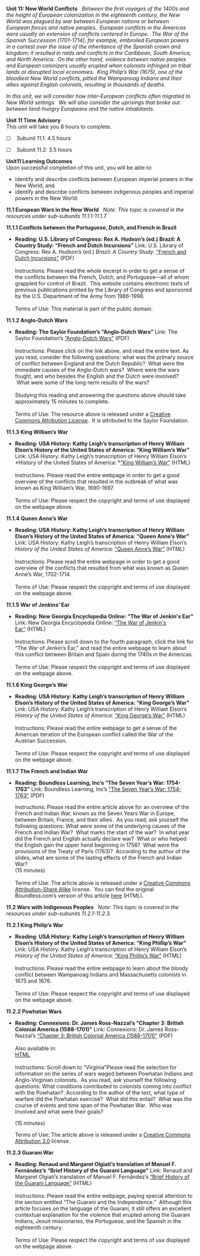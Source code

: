 **Unit 11: New World Conflicts** <span id="11"></span> 
*Between the first voyages of the 1400s and the height of European
colonization in the eighteenth century, the New World was plagued by war
between European nations or between European forces and native peoples. 
European conflicts in the Americas were usually an extension of
conflicts centered in Europe.  The War of the Spanish Succession
(1701-1714), for example, embroiled European powers in a contest over
the issue of the inheritance of the Spanish crown and kingdom; it
resulted in raids and conflicts in the Caribbean, South America, and
North America.  On the other hand, violence between native peoples and
European colonizers usually erupted when colonists infringed on tribal
lands or disrupted local economies.  King Philip’s War (1675), one of
the bloodiest New World conflicts, pitted the Wampanoag Indians and
their allies against English colonists, resulting in thousands of
deaths.*  
  
 *In this unit, we will consider how inter-European conflicts often
migrated to New World settings.  We will also consider the uprisings
that broke out between land-hungry Europeans and the native
inhabitants.*

**Unit 11 Time Advisory**  
This unit will take you 8 hours to complete.

☐    Subunit 11.1: 4.5 hours

☐    Subunit 11.2: 3.5 hours

**Unit11 Learning Outcomes**  
Upon successful completion of this unit, you will be able to:

-   identify and describe conflicts between European imperial powers in
    the New World; and
-   identify and describe conflicts between indigenous peoples and
    imperial powers in the New World.

**11.1 European Wars in the New World** <span id="11.1"></span> 
*Note: This topic is covered in the resources under sub-subunits
11.1.1-11.1.7.*

**11.1.1 Conflicts between the Portuguese, Dutch, and French in Brazil**
<span id="11.1.1"></span> 
-   **Reading: U.S. Library of Congress: Rex A. Hudson’s (ed.) Brazil: A
    Country Study: “French and Dutch Incursions”**
    Link: U.S. Library of Congress: Rex A. Hudson’s (ed.) *Brazil: A
    Country Study:* [“French and Dutch
    Incursions”](https://resources.saylor.org/archived/wp-content/uploads/2011/08/HIST321-11.1.1-French-and-Dutch-Incursions.pdf) (PDF)  
        
     Instructions: Please read the whole excerpt in order to get a sense
    of the conflicts between the French, Dutch, and Portuguese—all of
    whom grappled for control of Brazil.  This website contains
    electronic texts of previous publications printed by the Library of
    Congress and sponsored by the U.S. Department of the Army from
    1986-1998.  
        
     Terms of Use: This material is part of the public domain.

**11.1.2 Anglo-Dutch Wars** <span id="11.1.2"></span> 
-   **Reading: The Saylor Foundation’s “Anglo-Dutch Wars”**
    Link: The Saylor Foundation’s [“Anglo-Dutch
    Wars”](https://resources.saylor.org/archived/wp-content/uploads/2012/11/HIST321-11.1.2-Anglo-Dutch-Wars-FINAL.pdf) (PDF)  
        
     Instructions: Please click on the link above, and read the entire
    text. As you read, consider the following questions: what was the
    primary source of conflict between England and the Dutch Republic?
     What were the immediate causes of the Anglo-Dutch wars?  Where were
    the wars fought, and who besides the English and the Dutch were
    involved?  What were some of the long-term results of the wars?  
        
     Studying this reading and answering the questions above should take
    approximately 15 minutes to complete.  
        
     Terms of Use: The resource above is released under a [Creative
    Commons Attribution
    License](http://creativecommons.org/licenses/by/3.0/us/).  It is
    attributed to the Saylor Foundation.

**11.1.3 King William’s War** <span id="11.1.3"></span> 
-   **Reading: USA History: Kathy Leigh’s transcription of Henry William
    Elson’s History of the United States of America: “King William’s
    War”**
    Link: USA History: Kathy Leigh’s transcription of Henry William
    Elson’s *History of the United States of America: *[“King William’s
    War”](http://www.usahistory.info/colonial-wars/King-Williams-War.html) (HTML)  
        
     Instructions: Please read the entire webpage in order to get a good
    overview of the conflicts that resulted in the outbreak of what was
    known as King William’s War, 1690-1697.  
        
     Terms of Use: Please respect the copyright and terms of use
    displayed on the webpage above.

**11.1.4 Queen Anne’s War** <span id="11.1.4"></span> 
-   **Reading: USA History: Kathy Leigh’s transcription of Henry William
    Elson’s History of the United States of America: “Queen Anne’s
    War”**
    Link: USA History: Kathy Leigh’s transcription of Henry William
    Elson’s *History of the United States of America*: [“Queen Anne’s
    War”](http://www.usahistory.info/colonial-wars/Queen-Annes-War.html) (HTML)  
        
     Instructions: Please read the entire webpage in order to get a good
    overview of the conflicts that resulted from what was known as Queen
    Anne’s War, 1702-1714.  
                              
     Terms of Use: Please respect the copyright and terms of use
    displayed on the webpage above.

**11.1.5 War of Jenkins’ Ear** <span id="11.1.5"></span> 
-   **Reading: New Georgia Encyclopedia Online: “The War of Jenkin's
    Ear”**
    Link: New Georgia Encyclopedia Online: [“The War of Jenkin's
    Ear”](http://www.nps.gov/fofr/historyculture/upload/ear.pdf) (HTML)  
        
     Instructions: Please scroll down to the fourth paragraph, click the
    link for “The War of Jenkin’s Ear,” and read the entire webpage to
    learn about this conflict between Britain and Spain during the 1740s
    in the Americas.  
        
     Terms of Use: Please respect the copyright and terms of use
    displayed on the webpage above.

**11.1.6 King George’s War** <span id="11.1.6"></span> 
-   **Reading: USA History: Kathy Leigh’s transcription of Henry William
    Elson’s History of the United States of America: “King George’s
    War”**
    Link: USA History: Kathy Leigh’s transcription of Henry William
    Elson’s *History of the United States of America*: [“King George’s
    War”](http://www.usahistory.info/colonial-wars/King-Georges-War.html) (HTML)  
        
     Instructions: Please read the entire webpage to get a sense of the
    American iteration of the European conflict called the War of the
    Austrian Succession.  
        
     Terms of Use: Please respect the copyright and terms of use
    displayed on the webpage above.

**11.1.7 The French and Indian War** <span id="11.1.7"></span> 
-   **Reading: Boundless Learning, Inc’s “The Seven Year’s War:
    1754-1763”**
    Link: Boundless Learning, Inc’s [“The Seven Year’s War:
    1754-1763”](https://resources.saylor.org/archived/wp-content/uploads/2013/02/HIST321-11.1.7_The-French-and-Indian-War.pdf) (PDF)  

      
     Instructions: Please read the entire article above for an overview
    of the French and Indian War, known as the Seven Years War in
    Europe, between Britain, France, and their allies.  As you read, ask
    yourself the following questions: What were some of the underlying
    causes of the French and Indian War?  What marks the start of the
    war?  In what year did the French and English actually declare war?
     What or who helped the English gain the upper hand beginning in
    1758?  What were the provisions of the Treaty of Paris (1763)?
     According to the author of the slides, what are some of the lasting
    effects of the French and Indian War?  
     (15 minutes)  
        
     Terms of Use: The article above is released under a [Creative
    Commons Attribution-Share
    Alike](http://creativecommons.org/licenses/by-sa/3.0/) license.  You
    can find the original Boundless.com’s version of this
    article [here](https://www.boundless.com/history/british-empire-and-colonial-crisis-1754-1775/seven-year-s-war-1754-1763/seven-year-s-war-1754-1763/) (HTML).

**11.2 Wars with Indigenous Peoples** <span id="11.2"></span> 
*Note: This topic is covered in the resources under sub-subunits
11.2.1-11.2.3.*

**11.2.1 King Philip’s War** <span id="11.2.1"></span> 
-   **Reading: USA History: Kathy Leigh’s transcription of Henry William
    Elson’s History of the United States of America: “King Phillip’s
    War”**
    Link: USA History: Kathy Leigh’s transcription of Henry William
    Elson’s *History of the United States of America*: [“King Phillip’s
    War”](http://www.usahistory.info/NewEngland/King-Philips-War.html) (HTML)  
        
     Instructions: Please read the entire webpage to learn about the
    bloody conflict between Wampanoag Indians and Massachusetts
    colonists in 1675 and 1676.  
        
     Terms of Use: Please respect the copyright and terms of use
    displayed on the webpage above.

**11.2.2 Powhatan Wars** <span id="11.2.2"></span> 
-   **Reading: Connexions: Dr. James Ross-Nazzal’s “Chapter 3: British
    Colonial America (1588-1701)”**
    Link: Connexions: Dr. James Ross-Nazzal’s [“Chapter 3: British
    Colonial America
    (1588-1701)”](https://resources.saylor.org/archived/wp-content/uploads/2013/02/HIST321-5.2.3_Ch-3-British-Colonial-America.pdf) (PDF)  
        
     Also available in:  
     [HTML](http://cnx.org/content/m35277/latest/content_info)  
        
     Instructions: Scroll down to “Virginia”Please read the selection
    for information on the series of wars waged between Powhatan Indians
    and Anglo-Virginian colonists.  As you read, ask yourself the
    following questions: What conditions contributed to colonists coming
    into conflict with the Powhatan?  According to the author of the
    text, what type of warfare did the Powhatan exercise?  What did this
    entail?  What was the course of events and time span of the Powhatan
    War.  Who was involved and what were their goals?  

      
     (15 minutes)             
      
     Terms of Use: The article above is released under a [Creative
    Commons Attribution
    3.0](http://creativecommons.org/licenses/by/3.0/) license.

**11.2.3 Guarani War** <span id="11.2.3"></span> 
-   **Reading: Renaud and Margaret Olgiati’s translation of Manuel F.
    Fernández’s “Brief History of the Guarani Language”**
    Link: Renaud and Margaret Olgiati’s translation of Manuel F.
    Fernández’s [“Brief History of the Guarani
    Language”](http://www.datamex.com.py/guarani/en/marandeko/brief_history.html)
    (HTML)  
        
     Instructions: Please read the entire webpage, paying special
    attention to the section entitled “The Guarani and the
    Independence.”  Although this article focuses on the language of the
    Guarani, it still offers an excellent contextual explanation for the
    violence that erupted among the Guarani Indians, Jesuit
    missionaries, the Portuguese, and the Spanish in the eighteenth
    century.  
        
     Terms of Use: Please respect the copyright and terms of use
    displayed on the webpage above.


